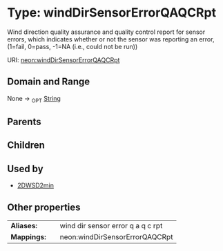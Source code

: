 
# Type: windDirSensorErrorQAQCRpt


Wind direction quality assurance and quality control report for sensor errors, which indicates whether or not the sensor was reporting an error, (1=fail, 0=pass, -1=NA (i.e., could not be run))

URI: [neon:windDirSensorErrorQAQCRpt](https://data.neonscience.org/windDirSensorErrorQAQCRpt)


## Domain and Range

None ->  <sub>OPT</sub> [String](types/String.md)

## Parents


## Children


## Used by

 * [2DWSD2min](2DWSD2min.md)

## Other properties

|  |  |  |
| --- | --- | --- |
| **Aliases:** | | wind dir sensor error q a q c rpt |
| **Mappings:** | | neon:windDirSensorErrorQAQCRpt |

